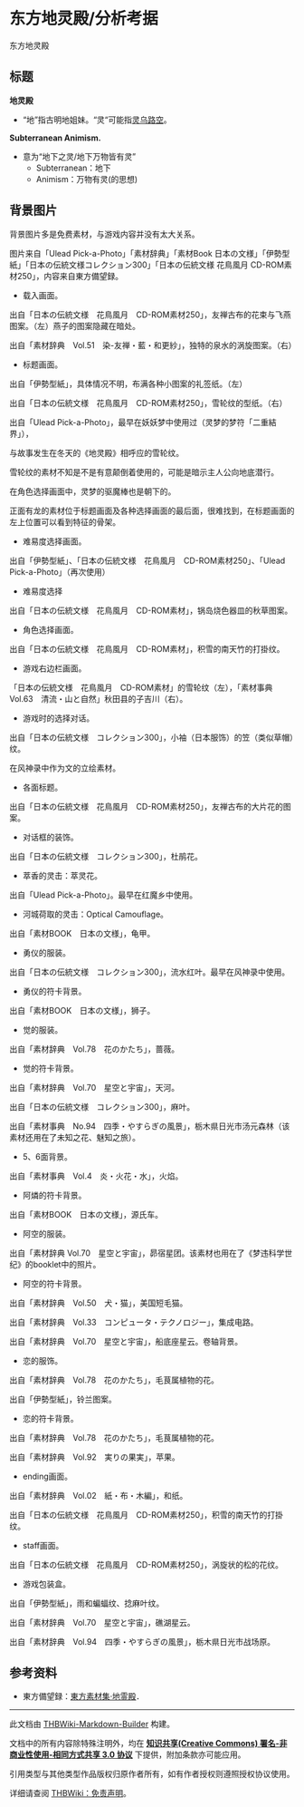 # 东方地灵殿/分析考据

<!-- source html: G:\repos\THBWiki-Markdown-Builder\THBWikiMarkdown\Temp\main\0\03\ns0%3A%E4%B8%9C%E6%96%B9%E5%9C%B0%E7%81%B5%E6%AE%BF%2F%E5%88%86%E6%9E%90%E8%80%83%E6%8D%AE.html -->

东方地灵殿

## 标题
  
 **地灵殿** 
  

- “地”指古明地姐妹。“灵“可能指[灵乌路空](./灵乌路空.md)。

  
 **Subterranean Animism.** 
  

- 意为“地下之灵/地下万物皆有灵”
  - Subterranean：地下
  - Animism：万物有灵(的思想)


## 背景图片
  
背景图片多是免费素材，与游戏内容并没有太大关系。
  
  
图片来自「Ulead Pick-a-Photo」「素材辞典」「素材Book 日本の文様」「伊勢型紙」「日本の伝統文様コレクション300」「日本の伝統文様 花鳥風月 CD-ROM素材250」，内容来自東方備望録。
  
  
  

[](./文件-地灵殿素材图片1.JPG.md) [](./文件-地灵殿素材图片2.JPG.md) [](./文件-地灵殿载入界面.jpg.md)
  

- 载入画面。


  
出自「日本の伝統文様　花鳥風月　CD-ROM素材250」，友禅古布的花束与飞燕图案。（左）燕子的图案隐藏在暗处。  

出自「素材辞典　Vol.51　染-友禅・藍・和更紗」，独特的泉水的涡旋图案。（右）
  


  
[](./文件-地灵殿素材图片3.JPG.md) [](./文件-地灵殿素材图片4.JPG.md) [](./文件-妖妖梦素材图片5.jpg.md) [](./文件-地灵殿标题画面.JPG.md)
  

- 标题画面。


  
出自「伊勢型紙」，具体情况不明，布满各种小图案的礼签纸。（左）  

出自「日本の伝統文様　花鳥風月　CD-ROM素材250」，雪轮纹的型纸。（右）  

出自「Ulead Pick-a-Photo」，最早在妖妖梦中使用过（灵梦的梦符「二重結界」），  

与故事发生在冬天的《地灵殿》相呼应的雪轮纹。  

雪轮纹的素材不知是不是有意颠倒着使用的，可能是暗示主人公向地底潜行。  

在角色选择画面中，灵梦的驱魔棒也是朝下的。  

  

正面有龙的素材位于标题画面及各种选择画面的最后面，很难找到，在标题画面的左上位置可以看到特征的骨架。
  


  
[](./文件-地灵殿素材图片3.JPG.md) [](./文件-地灵殿素材图片4.JPG.md) [](./文件-妖妖梦素材图片5.jpg.md) [](./文件-地灵殿难易度选择画面.JPG.md)
  

- 难易度选择画面。


  
出自「伊勢型紙」、「日本の伝統文様　花鳥風月　CD-ROM素材250」、「Ulead Pick-a-Photo」（再次使用）
  


  
[](./文件-地灵殿素材图片5.JPG.md) [](./文件-地灵殿难易度选择.JPG.md)
  

- 难易度选择

  
出自「日本の伝統文様　花鳥風月　CD-ROM素材」，锅岛烧色器皿的秋草图案。
  
  
[](./文件-地灵殿素材图片6.JPG.md) [](./文件-地灵殿角色选择画面.JPG.md) 
  

- 角色选择画面。

  
出自「日本の伝統文様　花鳥風月　CD-ROM素材」，积雪的南天竹的打掛纹。
  
  
[](./文件-地灵殿素材图片4.JPG.md) [](./文件-地灵殿素材图片7.JPG.md) [](./文件-地灵殿素材图片8.JPG.md) [](./文件-地灵殿游戏画面.JPG.md)
  

- 游戏右边栏画面。

  
「日本の伝統文様　花鳥風月　CD-ROM素材」的雪轮纹（左），「素材事典　Vol.63　清流・山と自然」秋田县的子吉川（右）。
  
  
[](./文件-风神录素材图片16.jpg.md) [](./文件-地灵殿游戏选择对话.JPG.md)
  

- 游戏时的选择对话。


  
出自「日本の伝統文様　コレクション300」，小袖（日本服饰）的笠（类似草帽）纹。  

在风神录中作为文的立绘素材。
  


  
[](./文件-地灵殿素材图片9.JPG.md) [](./文件-地灵殿各面标题背景.JPG.md)
  

- 各面标题。

  
出自「日本の伝統文様　花鳥風月　CD-ROM素材250」，友禅古布的大片花的图案。
  
  
[](./文件-地灵殿素材图片10.JPG.md) [](./文件-地灵殿游戏对话框.JPG.md)
  

- 对话框的装饰。

  
出自「日本の伝統文様　コレクション300」，杜鹃花。
  
  
[](./文件-红魔乡素材图片3.jpg.md) [](./文件-地灵殿萃香灵击.JPG.md)
  

- 萃香的灵击：萃灵花。

  
出自「Ulead Pick-a-Photo」。最早在红魔乡中使用。
  
  
[](./文件-地灵殿素材图片11.JPG.md) [](./文件-地灵殿荷取灵击.JPG.md)
  

- 河城荷取的灵击：Optical Camouflage。

  
出自「素材BOOK　日本の文様」，龟甲。
  
  
[](./文件-风神录素材图片27.jpg.md) [](./文件-星熊勇仪（地灵殿立绘）.png.md)
  

- 勇仪的服装。

  
出自「日本の伝統文様　コレクション300」，流水红叶。最早在风神录中使用。
  
  
[](./文件-地灵殿素材图片12.JPG.md) [](./文件-地灵殿星熊永仪符卡背景.JPG.md)
  

- 勇仪的符卡背景。

  
出自「素材BOOK　日本の文様」，狮子。
  
  
[](./文件-地灵殿素材图片13.JPG.md) [](./文件-古明地觉（地灵殿立绘）.png.md)
  

- 觉的服装。

  
出自「素材辞典　Vol.78　花のかたち」，蔷薇。
  
  
[](./文件-地灵殿素材图片14.JPG.md) [](./文件-地灵殿素材图片15.JPG.md) [](./文件-地灵殿素材图片16.JPG.md) [](./文件-地灵殿古明地觉符卡背景.JPG.md)
  

- 觉的符卡背景。


  
出自「素材辞典　Vol.70　星空と宇宙」，天河。  

出自「日本の伝統文様　コレクション300」，麻叶。  

出自「素材事典　No.94　四季・やすらぎの風景」，栃木県日光市汤元森林（该素材还用在了未知之花、魅知之旅）。
  


  
[](./文件-地灵殿素材图片17.JPG.md) [](./文件-地灵殿5面背景.JPG.md) [](./文件-地灵殿6面背景.JPG.md)
  

- 5、6面背景。

  
出自「素材事典　Vol.4　炎・火花・水」，火焰。
  
  
[](./文件-地灵殿素材图片18.JPG.md) [](./文件-地灵殿火焰猫燐符卡背景.JPG.md)
  

- 阿燐的符卡背景。

  
出自「素材BOOK　日本の文様」，源氏车。
  
  
[](./文件-地灵殿素材图片19.JPG.md) [](./文件-灵乌路空（地灵殿立绘）.png.md) 
  

- 阿空的服装。

  
出自「素材辞典 Vol.70　星空と宇宙」，昴宿星团。该素材也用在了《梦违科学世纪》的booklet中的照片。
  
  
[](./文件-地灵殿素材图片20.JPG.md) [](./文件-地灵殿素材图片21.JPG.md) [](./文件-地灵殿素材图片22.JPG.md) [](./文件-地灵殿灵乌路空符卡背景.JPG.md) [](./文件-地灵殿灵乌路空符卡背景（卷轴）.JPG.md) 
  

- 阿空的符卡背景。


  
出自「素材辞典　Vol.50　犬・猫」，美国短毛猫。  

出自「素材辞典　Vol.33　コンピュータ・テクノロジー」，集成电路。  

出自「素材辞典　Vol.70　星空と宇宙」，船底座星云。卷轴背景。
  


  
[](./文件-地灵殿素材图片23.JPG.md) [](./文件-地灵殿素材图片24.JPG.md) [](./文件-古明地恋（地灵殿立绘）.png.md) 
  

- 恋的服饰。


  
出自「素材辞典　Vol.78　花のかたち」，毛茛属植物的花。  

出自「伊勢型紙」，铃兰图案。
  


  
[](./文件-地灵殿素材图片25.JPG.md) [](./文件-地灵殿素材图片26.JPG.md) [](./文件-表象「列祖列宗入梦来」（地灵殿）-2.jpg.md) 
  

- 恋的符卡背景。


  
出自「素材辞典　Vol.78　花のかたち」，毛茛属植物的花。  

出自「素材辞典　Vol.92　実りの果実」，苹果。
  


  
[](./文件-风神录素材图片37.jpg.md) [](./文件-地灵殿素材图片6.JPG.md) 
  

- ending画面。


  
出自「素材辞典　Vol.02　紙・布・木編」，和纸。  

出自「日本の伝統文様　花鳥風月　CD-ROM素材250」，积雪的南天竹的打掛纹。
  


  
[](./文件-地灵殿素材图片27.JPG.md) 
  

- staff画面。

  
出自「日本の伝統文様　花鳥風月　CD-ROM素材250」，涡旋状的松的花纹。
  
  
[](./文件-地灵殿素材图片28.JPG.md) [](./文件-地灵殿素材图片30.JPG.md) [](./文件-地灵殿素材图片29.JPG.md) [](./文件-地灵殿素材图片31.JPG.md)
  

- 游戏包装盒。


  
出自「伊勢型紙」，雨和蝙蝠纹、捻麻叶纹。  

出自「素材辞典　Vol.70　星空と宇宙」，礁湖星云。  

出自「素材辞典　Vol.94　四季・やすらぎの風景」，栃木県日光市战场原。
  


## 参考资料
- 東方備望録：[東方素材集·地霊殿](http://ohgosho.ehoh.net/sozai/th11.htm)．





---

此文档由 [THBWiki-Markdown-Builder](https://github.com/Delsin-Yu/THBWiki-Markdown-Builder) 构建。

文档中的所有内容除特殊注明外，均在 [**知识共享(Creative Commons) 署名-非商业性使用-相同方式共享 3.0 协议**](https://creativecommons.org/licenses/by-sa/3.0/deed.zh-hans) 下提供，附加条款亦可能应用。

引用类型与其他类型作品版权归原作者所有，如有作者授权则遵照授权协议使用。

详细请查阅 [THBWiki：免责声明](https://thbwiki.cc/THBWiki:%E5%85%8D%E8%B4%A3%E5%A3%B0%E6%98%8E)。

